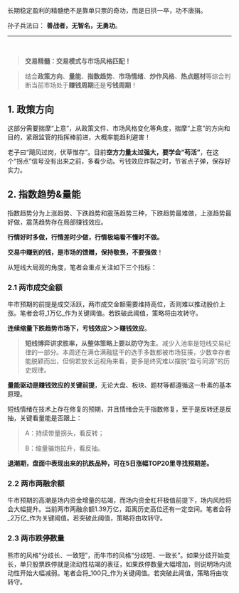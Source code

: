 
长期稳定盈利的精髓绝不是靠单只票的奇功，而是日拱一卒，功不唐捐。

孙子兵法曰：  **善战者，无智名，无勇功**。

---
</br>

> **交易精髓：交易模式与市场风格匹配！**

> 结合**政策方向**、**量能**、**指数趋势**、**市场情绪**、**炒作风格**、**热点题材**等综合判断当前市场处于**赚钱周期**还是**亏钱周期**！

## 1. 政策方向

这部分需要揣摩“上意”，从政策文件、市场风格变化等角度，揣摩“上意”的方向和目的，紧跟监管的指挥棒前进，大概率能趋利避害！

老子曰“飓风过岗，伏草惟存”。目前**空方力量太过强大，要学会“苟活”**，在这个“拐点”信号没有出来之前，多看少动。亏钱效应炸裂之时，节省点子弹，保存好实力。

## 2. 指数趋势&量能

指数趋势分为上涨趋势、下跌趋势和震荡趋势三种，下跌趋势最难做，上涨趋势最好做，震荡趋势存在局部赚钱效应。

**行情好时多做，行情差时少做，行情极端看不懂时不做。**

**交易中赚到的钱，是市场的馈赠，保持敬畏，不要强做**！

从短线大局观的角度，笔者会重点关注如下三个指标：

### 2.1 两市成交金额

牛市预期的前提是成交活跃，两市成交金额需要维持高位，否则难以推动股价上涨。笔者会将_1万亿_作为关键阈值。若跌破此阈值，策略将由攻转守。

**连续缩量下跌趋势市场下，亏钱效应＞＞赚钱效应**。

>**短线博弈讲求胜率，从整体策略上要以防守为主**。减少入池率是短线交易纪律的一部分。本周还在满仓满融猛干的选手多数都被市场狂揍，少数幸存者能脱颖而出，但倘若放长远视角来看，更多是终究难以摆脱“盈亏同源”的历史规律。

**量能驱动是赚钱效应的关键前提**，无论大盘、板块、题材等都遵循这一朴素的基本原理。

短线情绪在技术上存在修复的预期，并且情绪会先于指数修复，至于是反转还是反抽，关键看量能是否跟上：

>A：持续带量拐头，看反转；  
>
>B：缩量骗炮拉升，看反抽。

**退潮期，盘面中表现出来的抗跌品种，可在5日涨幅TOP20里寻找预期差。**

### 2.2 两市两融余额

牛市预期的高潮是场内资金增量的枯竭，而场内资金杠杆极值前提下，场内风险将会大幅提升。当前两市两融余额1.39万亿，距离历史高位还有一定空间。笔者会将_2万亿_作为关键阈值。若突破此阈值，策略将由攻转守。

### 2.3 两市跌停数量

熊市的风格“分歧长、一致短”，而牛市的风格“分歧短、一致长”。如果分歧开始变长，单只股票跌停就是流动性枯竭的表征，如果跌停数量大幅增加，则说明场内流动性开始大幅减弱。笔者会将_100只_作为关键阈值。若突破此阈值，策略将由攻转守。